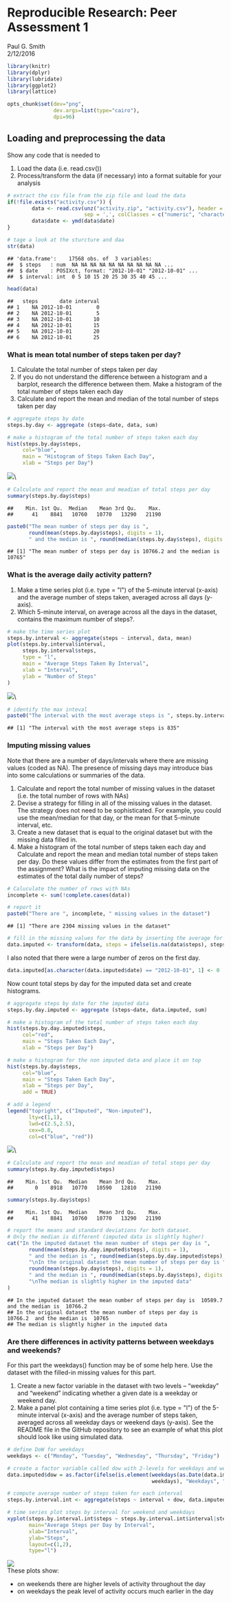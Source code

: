# Reproducible Research: Peer Assessment 1
Paul G. Smith  
2/12/2016  



```r
library(knitr)
library(dplyr)
library(lubridate)
library(ggplot2)
library(lattice)

opts_chunk$set(dev="png", 
               dev.args=list(type="cairo"),
               dpi=96)
```

## Loading and preprocessing the data

Show any code that is needed to

1. Load the data (i.e. read.csv())
2. Process/transform the data (if necessary) into a format suitable for your analysis


```r
# extract the csv file from the zip file and load the data
if(!file.exists("activity.csv")) {
        data <- read.csv(unz("activity.zip", "activity.csv"), header = TRUE,
                         sep = ',', colClasses = c("numeric", "character", "integer"))
        data$date <- ymd(data$date)
}

# tage a look at the sturcture and daa
str(data)
```

```
## 'data.frame':	17568 obs. of  3 variables:
##  $ steps   : num  NA NA NA NA NA NA NA NA NA NA ...
##  $ date    : POSIXct, format: "2012-10-01" "2012-10-01" ...
##  $ interval: int  0 5 10 15 20 25 30 35 40 45 ...
```

```r
head(data)
```

```
##   steps       date interval
## 1    NA 2012-10-01        0
## 2    NA 2012-10-01        5
## 3    NA 2012-10-01       10
## 4    NA 2012-10-01       15
## 5    NA 2012-10-01       20
## 6    NA 2012-10-01       25
```

### What is mean total number of steps taken per day?

1. Calculate the total number of steps taken per day
2. If you do not understand the difference between a histogram and a barplot, research the difference between them. Make a histogram of the total number of steps taken each day
3. Calculate and report the mean and median of the total number of steps taken per day


```r
# aggregate steps by date
steps.by.day <- aggregate (steps~date, data, sum)

# make a histogram of the total number of steps taken each day
hist(steps.by.day$steps, 
     col="blue", 
     main = "Histogram of Steps Taken Each Day",
     xlab = "Steps per Day")
```

![](PA1_template_files/figure-html/unnamed-chunk-3-1.png)\

```r
# Calculate and report the mean and meadian of total steps per day
summary(steps.by.day$steps)
```

```
##    Min. 1st Qu.  Median    Mean 3rd Qu.    Max. 
##      41    8841   10760   10770   13290   21190
```

```r
paste0("The mean number of steps per day is ", 
       round(mean(steps.by.day$steps), digits = 1),
       " and the median is ", round(median(steps.by.day$steps), digits = 1))
```

```
## [1] "The mean number of steps per day is 10766.2 and the median is 10765"
```

### What is the average daily activity pattern?

1. Make a time series plot (i.e. type = "l") of the 5-minute interval (x-axis) and the average number of steps taken, averaged across all days (y-axis).
2. Which 5-minute interval, on average across all the days in the dataset, contains the maximum number of steps?.


```r
# make the time series plot
steps.by.interval <- aggregate(steps ~ interval, data, mean)
plot(steps.by.interval$interval,
     steps.by.interval$steps,
     type = "l",
     main = "Average Steps Taken By Interval",
     xlab = "Interval",
     ylab = "Number of Steps"
)
```

![](PA1_template_files/figure-html/unnamed-chunk-4-1.png)\

```r
# identify the max inteval
paste0("The interval with the most average steps is ", steps.by.interval[which.max(steps.by.interval$steps),1])
```

```
## [1] "The interval with the most average steps is 835"
```

### Imputing missing values

Note that there are a number of days/intervals where there are missing values (coded as NA). The presence of missing days may introduce bias into some calculations or summaries of the data.

1. Calculate and report the total number of missing values in the dataset (i.e. the total number of rows with NAs)
2. Devise a strategy for filling in all of the missing values in the dataset. The strategy does not need to be sophisticated. For example, you could use the mean/median for that day, or the mean for that 5-minute interval, etc.
3. Create a new dataset that is equal to the original dataset but with the missing data filled in.
4. Make a histogram of the total number of steps taken each day and Calculate and report the mean and median total number of steps taken per day. Do these values differ from the estimates from the first part of the assignment? What is the impact of imputing missing data on the estimates of the total daily number of steps?


```r
# Caluculate the number of rows with NAs
incomplete <- sum(!complete.cases(data))

# report it
paste0("There are ", incomplete, " missing values in the dataset")
```

```
## [1] "There are 2304 missing values in the dataset"
```

```r
# fill in the missing values for the data by inserting the average for that interval
data.imputed <- transform(data, steps = ifelse(is.na(data$steps), steps.by.interval$steps[match(data$interval, steps.by.interval$interval)], data$steps))
```
I also noted that there were a large number of zeros on the first day. 


```r
data.imputed[as.character(data.imputed$date) == "2012-10-01", 1] <- 0
```
Now count total steps by day for the imputed data set and create histograms.


```r
# aggregate steps by date for the imputed data
steps.by.day.imputed <- aggregate (steps~date, data.imputed, sum)

# make a histogram of the total number of steps taken each day
hist(steps.by.day.imputed$steps, 
     col="red", 
     main = "Steps Taken Each Day",
     xlab = "Steps per Day")

# make a histogram for the non imputed data and place it on top
hist(steps.by.day$steps, 
     col="blue", 
     main = "Steps Taken Each Day",
     xlab = "Steps per Day",
     add = TRUE)

# add a legend
legend("topright", c("Imputed", "Non-imputed"), 
       lty=c(1,1),
       lwd=c(2.5,2.5),
       cex=0.8,
       col=c("blue", "red"))
```

![](PA1_template_files/figure-html/unnamed-chunk-7-1.png)\

```r
# Calculate and report the mean and meadian of total steps per day
summary(steps.by.day.imputed$steps)
```

```
##    Min. 1st Qu.  Median    Mean 3rd Qu.    Max. 
##       0    8918   10770   10590   12810   21190
```

```r
summary(steps.by.day$steps)
```

```
##    Min. 1st Qu.  Median    Mean 3rd Qu.    Max. 
##      41    8841   10760   10770   13290   21190
```

```r
# report the means and standard deviations for both dataset. 
# Only the median is different (imputed data is slightly higher)
cat("In the imputed dataset the mean number of steps per day is ", 
       round(mean(steps.by.day.imputed$steps), digits = 1),
       " and the median is ", round(median(steps.by.day.imputed$steps), digits = 1),
       "\nIn the original dataset the mean number of steps per day is ", 
       round(mean(steps.by.day$steps), digits = 1),
       " and the median is ", round(median(steps.by.day$steps), digits = 1),
       "\nThe median is slightly higher in the imputed data"
)
```

```
## In the imputed dataset the mean number of steps per day is  10589.7  and the median is  10766.2 
## In the original dataset the mean number of steps per day is  10766.2  and the median is  10765 
## The median is slightly higher in the imputed data
```
### Are there differences in activity patterns between weekdays and weekends?

For this part the weekdays() function may be of some help here. Use the dataset with the filled-in missing values for this part.

1. Create a new factor variable in the dataset with two levels – “weekday” and “weekend” indicating whether a given date is a weekday or weekend day.
2. Make a panel plot containing a time series plot (i.e. type = "l") of the 5-minute interval (x-axis) and the average number of steps taken, averaged across all weekday days or weekend days (y-axis). See the README file in the GitHub repository to see an example of what this plot should look like using simulated data.



```r
# define DoW for weekdays
weekdays <- c("Monday", "Tuesday", "Wednesday", "Thursday", "Friday")

# create a factor variable called dow with 2-levels for weekdays and weekends
data.imputed$dow = as.factor(ifelse(is.element(weekdays(as.Date(data.imputed$date)), 
                                               weekdays), "Weekdays", "Weekend"))

# compute average number of steps taken for each interval
steps.by.interval.int <- aggregate(steps ~ interval + dow, data.imputed, mean)

# time series plot steps by interval for weekend and weekdays
xyplot(steps.by.interval.int$steps ~ steps.by.interval.int$interval|steps.by.interval.int$dow, 
       main="Average Steps per Day by Interval",
       xlab="Interval", 
       ylab="Steps",
       layout=c(1,2), 
       type="l")
```

![](PA1_template_files/figure-html/unnamed-chunk-8-1.png)\
These plots show:

- on weekends there are higher levels of activity throughout the day
- on weekdays the peak level of activity occurs much earlier in the day
